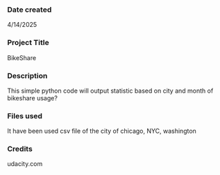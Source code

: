 
### Date created
4/14/2025

### Project Title
BikeShare

### Description
This simple python code will output statistic based on city and month of bikeshare usage?

### Files used
It have been used csv file of the city of chicago, NYC, washington

### Credits
udacity.com

